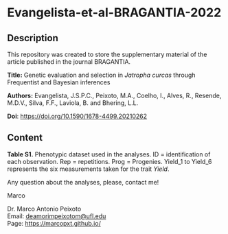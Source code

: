 # Evangelista-et-al-BRAGANTIA-2022

## Description

This repository was created to store the supplementary material of the article published in the journal BRAGANTIA.

**Title:** Genetic evaluation and selection in *Jatropha curcas* through Frequentist and Bayesian inferences

**Authors:** Evangelista, J.S.P.C., Peixoto, M.A., Coelho, I., Alves, R., Resende, M.D.V., Silva, F.F., Laviola, B. and Bhering, L.L.

**Doi**: https://doi.org/10.1590/1678-4499.20210262 

## Content

**Table S1.** Phenotypic dataset used in the analyses. ID = identification of each observation. Rep = repetitions. Prog = Progenies. Yield_1 to Yield_6 represents the six measurements taken for the trait *Yield*.


Any question about the analyses, please, contact me!

Marco


Dr. Marco Antonio Peixoto  
Email: deamorimpeixotom@ufl.edu  
Page: https://marcopxt.github.io/  
